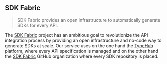 
## SDK Fabric

> SDK Fabric provides an open infrastructure to automatically generate SDKs for every API.

The [SDK Fabric](https://sdk-fabric.org/) project has an ambitious goal to revolutionize the API integration process by providing an open infrastructure and 
no-code way to generate SDKs at scale. Our service uses on the one hand the [TypeHub](https://app.typehub.cloud/d/sdkfabric) platform, where every API specification 
is managed and on the other hand the [SDK Fabric](https://github.com/sdk-fabric) GitHub organization where every SDK repository is placed.


<!--

**Here are some ideas to get you started:**

🙋‍♀️ A short introduction - what is your organization all about?
🌈 Contribution guidelines - how can the community get involved?
👩‍💻 Useful resources - where can the community find your docs? Is there anything else the community should know?
🍿 Fun facts - what does your team eat for breakfast?
🧙 Remember, you can do mighty things with the power of [Markdown](https://docs.github.com/github/writing-on-github/getting-started-with-writing-and-formatting-on-github/basic-writing-and-formatting-syntax)
-->
